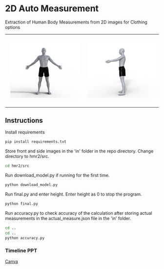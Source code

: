 <!-- Instructions to run the program:

-> Store front and side images in the 'in' folder in the repo directory.
-> Change directory to hmr2/src
-> Run download_model.py if running for the first time.
-> Run final.py and enter height. Enter height as 0 to stop the program.
-> Output is stored in the 'out' folder in the repo directory.
-> accuracy.py in the repo directory can be used to check accuracy of the calculation if actual measurements 
    are stored in the actual_measure.json file in the 'in' folder. -->

# 2D Auto Measurement
Extraction of Human Body Measurements from 2D images for Clothing options

<!-- ![Sample Front pose](/sample_data/Pose_3d_model/front_view.png) | ![Sample Side pose](/sample_data/Pose_3d_model/side_view.png) -->
<table><tr>
<td> 
  <p align="center" style="padding: 10px">
    <img alt="Forwarding" src="/sample_data/Pose_3d_model/front_view.png" width="320">
    <br>
  </p> 
</td>
<td> 
  <p align="center">
    <img alt="Routing" src="/sample_data/Pose_3d_model/side_view.png" width="320">
    <br>
  </p> 
</td>
</tr></table>

## Instructions

Install requirements
```sh
pip install requirements.txt
```
Store front and side images in the 'in' folder in the repo directory.
Change directory to hmr2/src.
```sh
cd hmr2/src
```
Run download_model.py if running for the first time.
```sh
python download_model.py
```
Run final.py and enter height. Enter height as 0 to stop the program.
```sh
python final.py
```
Run accuracy.py to check accuracy of the calculation after storing actual measurements in the actual_measure.json file in the 'in' folder.
```sh
cd .. 
cd ..
python accuracy.py
```

### Timeline PPT
[Canva][ppt_url]


[ppt_url]: https://www.canva.com/design/DAEdhnt0qx8/2dCrGLU2EL8e3qGovTzmnA/view?utm_content=DAEdhnt0qx8&utm_campaign=designshare&utm_medium=link&utm_source=sharebuttong

